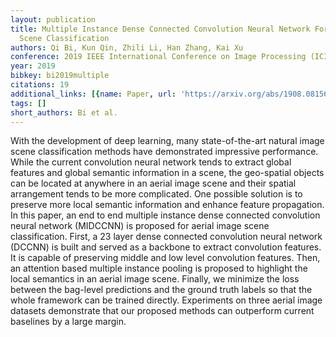 ```yaml
---
layout: publication
title: Multiple Instance Dense Connected Convolution Neural Network For Aerial Image
  Scene Classification
authors: Qi Bi, Kun Qin, Zhili Li, Han Zhang, Kai Xu
conference: 2019 IEEE International Conference on Image Processing (ICIP)
year: 2019
bibkey: bi2019multiple
citations: 19
additional_links: [{name: Paper, url: 'https://arxiv.org/abs/1908.08156'}]
tags: []
short_authors: Bi et al.
---
```

With the development of deep learning, many state-of-the-art natural image
scene classification methods have demonstrated impressive performance. While
the current convolution neural network tends to extract global features and
global semantic information in a scene, the geo-spatial objects can be located
at anywhere in an aerial image scene and their spatial arrangement tends to be
more complicated. One possible solution is to preserve more local semantic
information and enhance feature propagation. In this paper, an end to end
multiple instance dense connected convolution neural network (MIDCCNN) is
proposed for aerial image scene classification. First, a 23 layer dense
connected convolution neural network (DCCNN) is built and served as a backbone
to extract convolution features. It is capable of preserving middle and low
level convolution features. Then, an attention based multiple instance pooling
is proposed to highlight the local semantics in an aerial image scene. Finally,
we minimize the loss between the bag-level predictions and the ground truth
labels so that the whole framework can be trained directly. Experiments on
three aerial image datasets demonstrate that our proposed methods can
outperform current baselines by a large margin.